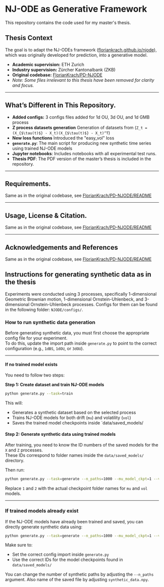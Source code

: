 # NJ-ODE as Generative Framework

This repository contains the code used for my master's thesis.

## Thesis Context

The goal is to adapt the NJ-ODEs framework ([floriankrach.github.io/njode](https://floriankrach.github.io/njode)), which was originally developed for prediction, into a generative model.

- **Academic supervision:** ETH Zurich
- **Industry supervision:** Zürcher Kantonalbank (ZKB)
- **Original codebase:** [FlorianKrach/PD-NJODE](https://github.com/FlorianKrach/PD-NJODE)
- *Note: Some files irrelevant to this thesis have been removed for clarity and focus.*

---

## What’s Different in This Repository. 

- **Added configs:** 3 configs files added for 1d OU, 3d OU, and 1d GMB process 
- **Z process datasets generation** Generation of datasets from (`Z_t = (X_{$\tau(t)$} - X_t)(X_{$\tau(t)$} - X_t)^T`)
- **New loss functions** Introduced the "easy_vol" loss
- **`generate.py`**: The main script for producing new synthetic time series using trained NJ-ODE models
- **Jupyter notebooks**: Includes notebooks with all experimental test runs.
- **Thesis PDF**: The PDF version of the master’s thesis is included in the repository.

---  
## Requirements. 
Same as in the original codebase, see [FlorianKrach/PD-NJODE/README](https://github.com/FlorianKrach/PD-NJODE?tab=readme-ov-file) 

---   
## Usage, License & Citation.  
Same as in the original codebase, see [FlorianKrach/PD-NJODE/README](https://github.com/FlorianKrach/PD-NJODE?tab=readme-ov-file) 

---   
## Acknowledgements and References 
Same as in the original codebase, see [FlorianKrach/PD-NJODE/README](https://github.com/FlorianKrach/PD-NJODE?tab=readme-ov-file)  

## Instructions for generating synthetic data as in the thesis 

Experiments were conducted using 3 processes, specifically 1-dimensional Geometric Brownian motion, 1-dimensional Ornstein-Uhlenbeck, and 3-dimensional Ornstein-Uhlenbeck processes. Configs for them can be found in the following folder: `NJODE/configs/`.

### How to run synthetic data generation

Before generating synthetic data, you must first choose the appropriate config file for your experiment.  
To do this, update the import path inside `generate.py` to point to the correct configuration (e.g., `1dBS`, `1dOU`, or `3dOU`).

---

#### If no trained model exists

You need to follow two steps:

**Step 1: Create dataset and train NJ-ODE models**

```bash
python generate.py --task=train
```
This will: 

- Generates a synthetic dataset based on the selected process
- Trains NJ-ODE models for both drift (`mu`) and volatility (`vol`)
- Saves the trained model checkpoints inside `data/saved_models/

#### Step 2: Generate synthetic data using trained models

After training, you need to know the ID numbers of the saved models for the `X` and `Z` processes.  
These IDs correspond to folder names inside the `data/saved_models/` directory.

Then run:

```bash
python generate.py --task=generate --n_paths=1000 --mu_model_ckpt=1 --vol_model_ckpt=2 --output_name=synthetic_data.npy
```

Replace `1` and `2` with the actual checkpoint folder names for `mu` and `vol` models. 

---

### If trained models already exist

If the NJ-ODE models have already been trained and saved, you can directly generate synthetic data using:

```bash
python generate.py --task=generate --n_paths=1000 --mu_model_ckpt=1 --vol_model_ckpt=2 --output_name=synthetic_data.npy
```

Make sure to:
- Set the correct config import inside `generate.py`
- Use the correct IDs for the model checkpoints found in `data/saved_models/`

You can change the number of synthetic paths by adjusting the `--n_paths` argument. Also name of the saved file by adjusting `synthetic_data.npy`. 





